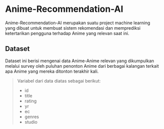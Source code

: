 # Anime-Recommendation-AI
Anime-Recommendation-AI merupakan suatu project machine learning yang dibuat untuk membuat sistem rekomendasi dan memprediksi ketertarikan pengguna terhadap Anime yang relevan saat ini. 

## Dataset
Dataset ini berisi mengenai data Anime-Anime relevan yang dikumpulkan melalui survey oleh puluhan penonton Anime dari berbagai kalangan terkait apa Anime yang mereka ditonton terakhir kali. 

> Variabel dari data diatas sebagai berikut:
> - id
> - title
> - rating
> - yr
> - ec
> - genres
> - studio
